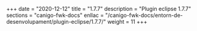 +++
date        = "2020-12-12"
title       = "1.7.7"
description = "Plugin eclipse 1.7.7"
sections    = "canigo-fwk-docs"
enllac		= "/canigo-fwk-docs/entorn-de-desenvolupament/plugin-eclipse/1.7.7/"
weight		= 11
+++
